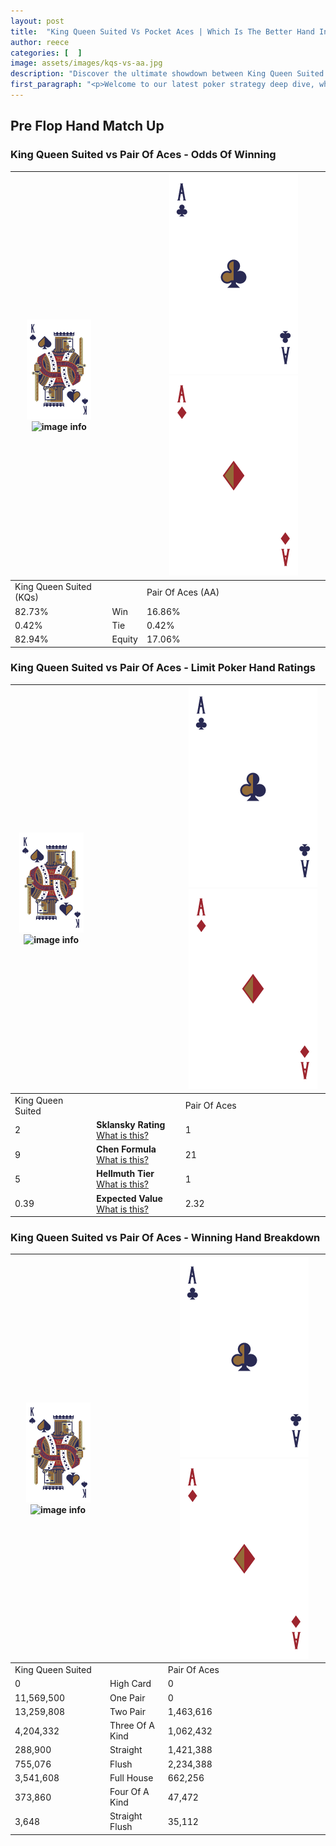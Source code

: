 ```yaml
---
layout: post
title:  "King Queen Suited Vs Pocket Aces | Which Is The Better Hand In Poker? A Complete Guide"
author: reece
categories: [  ]
image: assets/images/kqs-vs-aa.jpg
description: "Discover the ultimate showdown between King Queen Suited and Pair Of Aces in poker! Uncover the odds, strategies, and scenarios where one hand triumphs over the other. Get ready to up your poker game with this thrilling analysis."
first_paragraph: "<p>Welcome to our latest poker strategy deep dive, where we're pitting two distinct hands against each other in a high-stakes showdown: King Queen Suited vs Pair Of Aces.</p><p>In the dynamic world of poker, every decision counts, and knowing which hand holds the upper hand is key to your success at the table.</p><p>In this article, we'll dissect these two hands, explore the scenarios where one dominates the other, and equip you with the knowledge to make strategic choices that can tip the odds in your favor.</p><p>Get ready to unravel the intriguing dynamics of these poker hands and elevate your game to new heights.</p>"
---
```




[comment]: # (sp0)

## Pre Flop Hand Match Up

<div class="table hand-ratings" markdown="1"> 



### King Queen Suited vs Pair Of Aces - Odds Of Winning


    
| ![image info](assets/images/hand1/K.png) ![image info](assets/images/hand1/Qs.png) |  | ![image info](assets/images/hand2/A.png) ![image info](assets/images/hand2/Ao.png) |
| -------- | -------- | -------- |
| King Queen Suited (KQs) |  | Pair Of Aces (AA) |
| 82.73% | Win | 16.86% |
| 0.42% | Tie | 0.42% |
| 82.94% | Equity | 17.06% |




[comment]: # (sp1)



### King Queen Suited vs Pair Of Aces - Limit Poker Hand Ratings


    
| ![image info](assets/images/hand1/K.png) ![image info](assets/images/hand1/Qs.png) |  | ![image info](assets/images/hand2/A.png) ![image info](assets/images/hand2/Ao.png) |
| -------- | -------- | -------- |
| King Queen Suited |  | Pair Of Aces |
| 2 | **Sklansky Rating** [What is this?](/sklansky-rating-explained) | 1 |
| 9 | **Chen Formula** [What is this?](/chen-formula-explained) | 21 |
| 5 | **Hellmuth Tier** [What is this?](/Hellmuth-tier-explained) | 1 |
| 0.39 | **Expected Value** [What is this?](/expected-value-explained) | 2.32 |




[comment]: # (sp2)



### King Queen Suited vs Pair Of Aces - Winning Hand Breakdown


    
| ![image info](assets/images/hand1/K.png) ![image info](assets/images/hand1/Qs.png) |  | ![image info](assets/images/hand2/A.png) ![image info](assets/images/hand2/Ao.png) |
| -------- | -------- | -------- |
| King Queen Suited |  | Pair Of Aces |
| 0 | High Card | 0 |
| 11,569,500 | One Pair | 0 |
| 13,259,808 | Two Pair | 1,463,616 |
| 4,204,332 | Three Of A Kind | 1,062,432 |
| 288,900 | Straight | 1,421,388 |
| 755,076 | Flush | 2,234,388 |
| 3,541,608 | Full House | 662,256 |
| 373,860 | Four Of A Kind | 47,472 |
| 3,648 | Straight Flush | 35,112 |




[comment]: # (sp3)



</div>

[comment]: # (sp4)



[comment]: # (sp5)

